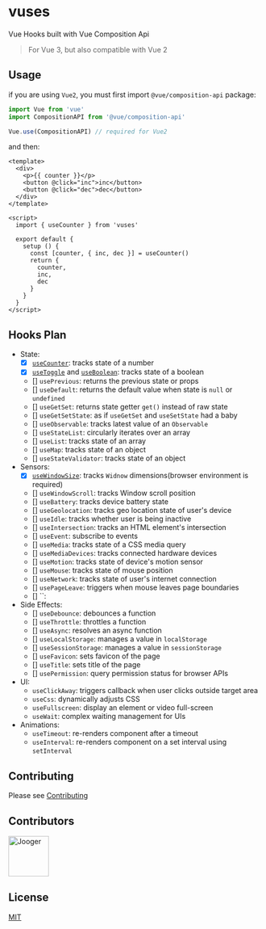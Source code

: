 # vuses

Vue Hooks built with Vue Composition Api

> For Vue 3, but also compatible with Vue 2

## Usage

if you are using `Vue2`, you must first import `@vue/composition-api` package:

``` ts
import Vue from 'vue'
import CompositionAPI from '@vue/composition-api'

Vue.use(CompositionAPI) // required for Vue2
```

and then:

``` vue
<template>
  <div>
    <p>{{ counter }}</p>
    <button @click="inc">inc</button>
    <button @click="dec">dec</button>
  </div>
</template>

<script>
  import { useCounter } from 'vuses'

  export default {
    setup () {
      const [counter, { inc, dec }] = useCounter()
      return {
        counter,
        inc,
        dec
      }
    }
  }
</script>
```

## Hooks Plan

* State:
  * [x] [`useCounter`](./src/hooks/state/useCounter/doc.md): tracks state of a number
  * [x] [`useToggle`](./src/hooks/state/useToggle/doc.md) and [`useBoolean`](./src/hooks/state/useBoolean/doc.md): tracks state of a boolean
  * [] `usePrevious`: returns the previous state or props
  * [] `useDefault`: returns the default value when state is `null` or `undefined`
  * [] `useGetSet`: returns state getter `get()` instead of raw state
  * [] `useGetSetState`: as if `useGetSet` and `useSetState` had a baby
  * [] `useObservable`: tracks latest value of an `Observable`
  * [] `useStateList`: circularly iterates over an array
  * [] `useList`: tracks state of an array
  * [] `useMap`: tracks state of an object
  * [] `useStateValidator`: tracks state of an object
* Sensors:
  * [x] [`useWindowSize`](./src/hooks/sensor/useWindowsize/doc.md): tracks `Widnow` dimensions(browser environment is required)
  * [] `useWindowScroll`: tracks Window scroll position
  * [] `useBattery`: tracks device battery state
  * [] `useGeolocation`: tracks geo location state of user's device
  * [] `useIdle`: tracks whether user is being inactive
  * [] `useIntersection`: tracks an HTML element's intersection
  * [] `useEvent`: subscribe to events
  * [] `useMedia`: tracks state of a CSS media query
  * [] `useMediaDevices`: tracks connected hardware devices
  * [] `useMotion`: tracks state of device's motion sensor
  * [] `useMouse`: tracks state of mouse position
  * [] `useNetwork`: tracks state of user's internet connection
  * [] `usePageLeave`: triggers when mouse leaves page boundaries
  * [] ``: 
* Side Effects:
  * [] `useDebounce`: debounces a function
  * [] `useThrottle`: throttles a function
  * [] `useAsync`: resolves an async function
  * [] `useLocalStorage`: manages a value in `localStorage`
  * [] `useSessionStorage`: manages a value in `sessionStorage`
  * [] `useFavicon`: sets favicon of the page
  * [] `useTitle`: sets title of the page
  * [] `usePermission`: query permission status for browser APIs
* UI:
  * `useClickAway`: triggers callback when user clicks outside target area
  * `useCss`: dynamically adjusts CSS
  * `useFullscreen`: display an element or video full-screen
  * `useWait`: complex waiting management for UIs
* Animations:
  * `useTimeout`: re-renders component after a timeout
  * `useInterval`: re-renders component on a set interval using `setInterval`

## Contributing

Please see [Contributing](./CONTRIBUTING.md)

## Contributors

<a href="https://github.com/jo0ger"><img src="https://avatars0.githubusercontent.com/u/16385416?s=460&v=4" title="Jooger" width="80" height="80"></a>


## License

[MIT](./LICENSE)

